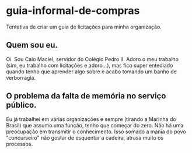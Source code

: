 # guia-informal-de-compras
Tentativa de criar um guia de licitações para minha organização.
## Quem sou eu.
Oi. Sou Caio Maciel, servidor do Colégio Pedro II. Adoro o meu trabalho (sim, eu trabalho com licitações e adoro...), mas fico super entediado quando tenho que aprender algo sobre e acabo tomando um banho de verborragia.
## O problema da falta de memória no serviço público.
Eu já trabalhei em várias organizações e sempre (tirando a Marinha do Brasil) que assumo uma função, tenho que começar do zero. Não há uma preocupação em transmitir o conhecimento. Isso somado a mania do povo "concurseiro" não gostar de esquentar a cadeira, atrasa muito os processos.

